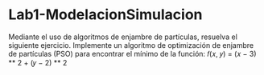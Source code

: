 # Lab1-ModelacionSimulacion
Mediante el uso de algoritmos de enjambre de partículas, resuelva el siguiente ejercicio. Implemente un algoritmo de optimización de enjambre de partículas (PSO) para encontrar el mínimo de la función: 
𝑓(𝑥, 𝑦) = (𝑥 − 3) ** 2 + (𝑦 − 2) ** 2
